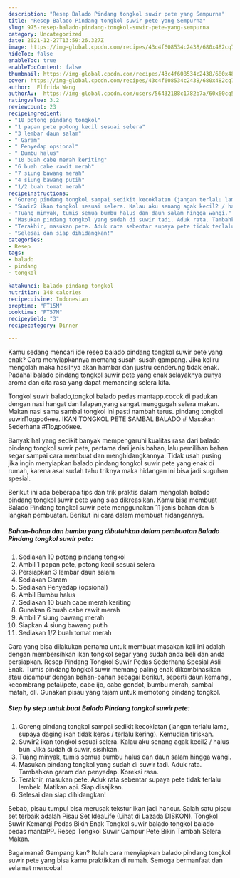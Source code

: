```yaml
---
description: "Resep Balado Pindang tongkol suwir pete yang Sempurna"
title: "Resep Balado Pindang tongkol suwir pete yang Sempurna"
slug: 975-resep-balado-pindang-tongkol-suwir-pete-yang-sempurna
category: Uncategorized
date: 2021-12-27T13:59:26.327Z
image: https://img-global.cpcdn.com/recipes/43c4f608534c2438/680x482cq70/balado-pindang-tongkol-suwir-pete-foto-resep-utama.jpg
hideToc: false
enableToc: true
enableTocContent: false
thumbnail: https://img-global.cpcdn.com/recipes/43c4f608534c2438/680x482cq70/balado-pindang-tongkol-suwir-pete-foto-resep-utama.jpg
cover: https://img-global.cpcdn.com/recipes/43c4f608534c2438/680x482cq70/balado-pindang-tongkol-suwir-pete-foto-resep-utama.jpg
author:  Elfrida Wang
authorAv:  https://img-global.cpcdn.com/users/56432188c1782b7a/60x60cq50/avatar.jpg
ratingvalue: 3.2
reviewcount: 23
recipeingredient:
- "10 potong pindang tongkol"
- "1 papan pete potong kecil sesuai selera"
- "3 lembar daun salam"
- " Garam"
- " Penyedap opsional"
- " Bumbu halus"
- "10 buah cabe merah keriting"
- "6 buah cabe rawit merah"
- "7 siung bawang merah"
- "4 siung bawang putih"
- "1/2 buah tomat merah"
recipeinstructions:
- "Goreng pindang tongkol sampai sedikit kecoklatan (jangan terlalu lama, supaya daging ikan tidak keras / terlalu kering). Kemudian tiriskan."
- "Suwir2 ikan tongkol sesuai selera. Kalau aku senang agak kecil2 / halus bun. Jika sudah di suwir, sisihkan."
- "Tuang minyak, tumis semua bumbu halus dan daun salam hingga wangi."
- "Masukan pindang tongkol yang sudah di suwir tadi. Aduk rata. Tambahkan garam dan penyedap. Koreksi rasa."
- "Terakhir, masukan pete. Aduk rata sebentar supaya pete tidak terlalu lembek. Matikan api. Siap disajikan."
- "Selesai dan siap dihidangkan!"
categories:
- Resep
tags:
- balado
- pindang
- tongkol

katakunci: balado pindang tongkol 
nutrition: 148 calories
recipecuisine: Indonesian
preptime: "PT15M"
cooktime: "PT57M"
recipeyield: "3"
recipecategory: Dinner

---
```



Kamu sedang mencari ide resep balado pindang tongkol suwir pete yang enak? Cara menyiapkannya memang susah-susah gampang. Jika keliru mengolah maka hasilnya akan hambar dan justru cenderung tidak enak. Padahal balado pindang tongkol suwir pete yang enak selayaknya punya aroma dan cita rasa yang dapat memancing selera kita.


Tongkol suwir balado,tongkol balado pedas mantapp.cocok di padukan dengan nasi hangat dan lalapan,yang sangat menggugah selera makan. Makan nasi sama sambal tongkol ini pasti nambah terus. pindang tongkol suwirПодробнее. IKAN TONGKOL PETE SAMBAL BALADO # Masakan Sederhana #Подробнее.

Banyak hal yang sedikit banyak mempengaruhi kualitas rasa dari balado pindang tongkol suwir pete, pertama dari jenis bahan, lalu pemilihan bahan segar sampai cara membuat dan menghidangkannya. Tidak usah pusing jika ingin menyiapkan balado pindang tongkol suwir pete yang enak di rumah, karena asal sudah tahu triknya maka hidangan ini bisa jadi suguhan spesial.


Berikut ini ada beberapa tips dan trik praktis dalam mengolah balado pindang tongkol suwir pete yang siap dikreasikan. Kamu bisa membuat Balado Pindang tongkol suwir pete menggunakan 11 jenis bahan dan 5 langkah pembuatan. Berikut ini cara dalam membuat hidangannya.

<!--inarticleads1-->

##### Bahan-bahan dan bumbu yang dibutuhkan dalam pembuatan Balado Pindang tongkol suwir pete:

1. Sediakan 10 potong pindang tongkol
1. Ambil 1 papan pete, potong kecil sesuai selera
1. Persiapkan 3 lembar daun salam
1. Sediakan  Garam
1. Sediakan  Penyedap (opsional)
1. Ambil  Bumbu halus
1. Sediakan 10 buah cabe merah keriting
1. Gunakan 6 buah cabe rawit merah
1. Ambil 7 siung bawang merah
1. Siapkan 4 siung bawang putih
1. Sediakan 1/2 buah tomat merah


Cara yang bisa dilakukan pertama untuk membuat masakan kali ini adalah dengan membersihkan ikan tongkol segar yang sudah anda beli dan anda persiapkan. Resep Pindang Tongkol Suwir Pedas Sederhana Spesial Asli Enak. Tumis pindang tongkol suwir memang paling enak dikombinasikan atau dicampur dengan bahan-bahan sebagai berikut, seperti daun kemangi, kecombrang petai/pete, cabe ijo, cabe gendot, bumbu merah, sambal matah, dll. Gunakan pisau yang tajam untuk memotong pindang tongkol. 

<!--inarticleads2-->

##### Step by step untuk buat Balado Pindang tongkol suwir pete:

1. Goreng pindang tongkol sampai sedikit kecoklatan (jangan terlalu lama, supaya daging ikan tidak keras / terlalu kering). Kemudian tiriskan.
1. Suwir2 ikan tongkol sesuai selera. Kalau aku senang agak kecil2 / halus bun. Jika sudah di suwir, sisihkan.
1. Tuang minyak, tumis semua bumbu halus dan daun salam hingga wangi.
1. Masukan pindang tongkol yang sudah di suwir tadi. Aduk rata. Tambahkan garam dan penyedap. Koreksi rasa.
1. Terakhir, masukan pete. Aduk rata sebentar supaya pete tidak terlalu lembek. Matikan api. Siap disajikan.
1. Selesai dan siap dihidangkan!

Sebab, pisau tumpul bisa merusak tekstur ikan jadi hancur. Salah satu pisau set terbaik adalah Pisau Set IdeaLife (Lihat di Lazada DISKON). Tongkol Suwir Kemangi Pedas Bikin Enak Tongkol suwir balado tongkol balado pedas mantaPP. Resep Tongkol Suwir Campur Pete Bikin Tambah Selera Makan. 

Bagaimana? Gampang kan? Itulah cara menyiapkan balado pindang tongkol suwir pete yang bisa kamu praktikkan di rumah. Semoga bermanfaat dan selamat mencoba!
